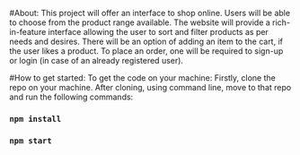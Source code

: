 #About:
This project will offer an interface to shop online. Users will be able to choose from the product range available. The website will provide a rich-in-feature interface allowing the user to sort and filter products as per needs and desires. There will be an option of adding an item to the cart, if the user likes a product. To place an order, one will be required to sign-up or login (in case of an already registered user). 

#How to get started: 
To get the code on your machine:
Firstly, clone the repo on your machine.
After cloning, using command line, move to that repo and run the following commands:
### `npm install`
### `npm start`


